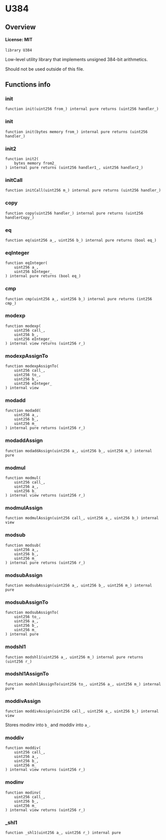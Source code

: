 # U384

## Overview

#### License: MIT

```solidity
library U384
```

Low-level utility library that implements unsigned 384-bit arithmetics.

Should not be used outside of this file.
## Functions info

### init

```solidity
function init(uint256 from_) internal pure returns (uint256 handler_)
```


### init

```solidity
function init(bytes memory from_) internal pure returns (uint256 handler_)
```


### init2

```solidity
function init2(
    bytes memory from2_
) internal pure returns (uint256 handler1_, uint256 handler2_)
```


### initCall

```solidity
function initCall(uint256 m_) internal pure returns (uint256 handler_)
```


### copy

```solidity
function copy(uint256 handler_) internal pure returns (uint256 handlerCopy_)
```


### eq

```solidity
function eq(uint256 a_, uint256 b_) internal pure returns (bool eq_)
```


### eqInteger

```solidity
function eqInteger(
    uint256 a_,
    uint256 bInteger_
) internal pure returns (bool eq_)
```


### cmp

```solidity
function cmp(uint256 a_, uint256 b_) internal pure returns (int256 cmp_)
```


### modexp

```solidity
function modexp(
    uint256 call_,
    uint256 b_,
    uint256 eInteger_
) internal view returns (uint256 r_)
```


### modexpAssignTo

```solidity
function modexpAssignTo(
    uint256 call_,
    uint256 to_,
    uint256 b_,
    uint256 eInteger_
) internal view
```


### modadd

```solidity
function modadd(
    uint256 a_,
    uint256 b_,
    uint256 m_
) internal pure returns (uint256 r_)
```


### modaddAssign

```solidity
function modaddAssign(uint256 a_, uint256 b_, uint256 m_) internal pure
```


### modmul

```solidity
function modmul(
    uint256 call_,
    uint256 a_,
    uint256 b_
) internal view returns (uint256 r_)
```


### modmulAssign

```solidity
function modmulAssign(uint256 call_, uint256 a_, uint256 b_) internal view
```


### modsub

```solidity
function modsub(
    uint256 a_,
    uint256 b_,
    uint256 m_
) internal pure returns (uint256 r_)
```


### modsubAssign

```solidity
function modsubAssign(uint256 a_, uint256 b_, uint256 m_) internal pure
```


### modsubAssignTo

```solidity
function modsubAssignTo(
    uint256 to_,
    uint256 a_,
    uint256 b_,
    uint256 m_
) internal pure
```


### modshl1

```solidity
function modshl1(uint256 a_, uint256 m_) internal pure returns (uint256 r_)
```


### modshl1AssignTo

```solidity
function modshl1AssignTo(uint256 to_, uint256 a_, uint256 m_) internal pure
```


### moddivAssign

```solidity
function moddivAssign(uint256 call_, uint256 a_, uint256 b_) internal view
```

Stores modinv into `b_` and moddiv into `a_`.
### moddiv

```solidity
function moddiv(
    uint256 call_,
    uint256 a_,
    uint256 b_,
    uint256 m_
) internal view returns (uint256 r_)
```


### modinv

```solidity
function modinv(
    uint256 call_,
    uint256 b_,
    uint256 m_
) internal view returns (uint256 r_)
```


### _shl1

```solidity
function _shl1(uint256 a_, uint256 r_) internal pure
```

